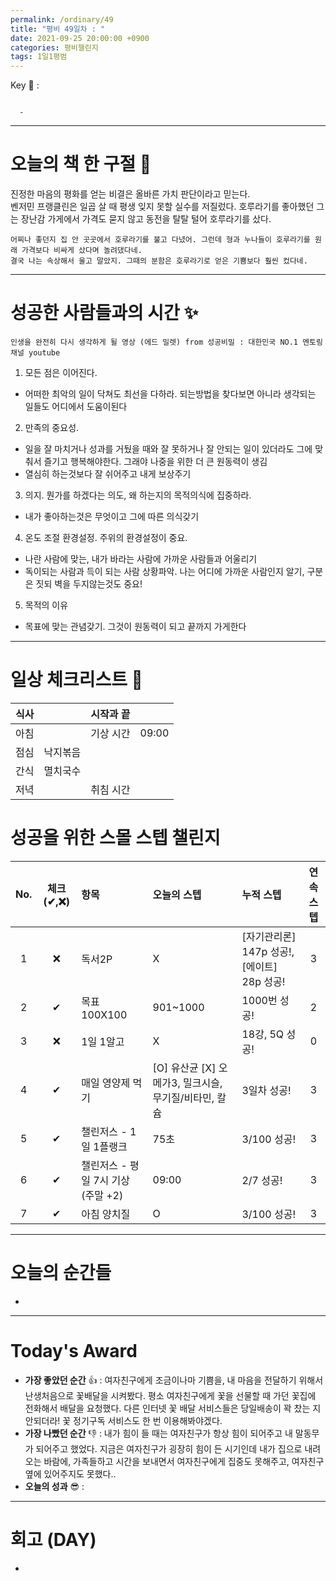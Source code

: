 ```yaml
---
permalink: /ordinary/49
title: "평비 49일차 : "
date: 2021-09-25 20:00:00 +0900
categories: 평비챌린지
tags: 1일1평범
---  
```

Key 🔑 : 
```

  - 
```

---
# 오늘의 책 한 구절 📕
진정한 마음의 평화를 얻는 비결은 올바른 가치 판단이라고 믿는다.  
벤저민 프랭클린은 일곱 살 때 평생 잊지 못할 실수를 저질렀다. 호루라기를 좋아했던 그는 장난감 가게에서 가격도 묻지 않고 동전을 탈탈 털어 호루라기를 샀다.  

```
어찌나 좋던지 집 안 곳곳에서 호루라기를 불고 다녔어. 그런데 형과 누나들이 호루라기를 원래 가격보다 비싸게 샀다며 놀려댔다네.
결국 나는 속상해서 울고 말았지. 그때의 분함은 호루라기로 얻은 기쁨보다 훨씬 컸다네.
```

---
# 성공한 사람들과의 시간 ✨
`인생을 완전히 다시 생각하게 될 영상 (에드 밀렛) from 성공비밀 : 대한민국 NO.1 멘토링 채널 youtube`  
1. 모든 점은 이어진다.  
  - 어떠한 최악의 일이 닥쳐도 최선을 다하라. 되는방법을 찾다보면 아니라 생각되는 일들도 어디에서 도움이된다  
2. 만족의 중요성.  
  - 일을 잘 마치거나 성과를 거뒀을 때와 잘 못하거나 잘 안되는 일이 있더라도 그에 맞춰서 즐기고 행복해야한다. 그래야 나중을 위한 더 큰 원동력이 생김  
  - 열심히 하는것보다 잘 쉬어주고 내게 보상주기  
3. 의지. 뭔가를 하겠다는 의도, 왜 하는지의 목적의식에 집중하라.  
  - 내가 좋아하는것은 무엇이고 그에 따른 의식갖기  
4. 온도 조절 환경설정. 주위의 환경설정이 중요.  
  - 나란 사람에 맞는, 내가 바라는 사람에 가까운 사람들과 어울리기  
  - 독이되는 사람과 득이 되는 사람 상황파악. 나는 어디에 가까운 사람인지 알기, 구분은 짓되 벽을 두지않는것도 중요!  
5. 목적의 이유  
  - 목표에 맞는 관념갖기. 그것이 원동력이 되고 끝까지 가게한다  

---
# 일상 체크리스트 📃

| 식사 |  | 시작과 끝 |  |
|:----:|:----:|:----:|:----:|
| 아침 |  | 기상 시간 | 09:00 |
| 점심 | 낙지볶음 |  |  |
| 간식 | 멸치국수 |  |  |
| 저녁 |  | 취침 시간 |  |

# 성공을 위한 스몰 스텝 챌린지

| No. | 체크(✔,❌) | 항목 | 오늘의 스텝 | 누적 스텝 | 연속 스텝 |
|:----:|:----:|:----|:----|:----|:----:|
| 1 | ❌ | 독서2P | X | [자기관리론] 147p 성공!, [에이트] 28p 성공! | 3 |
| 2 | ✔ | 목표 100X100 | 901~1000 | 1000번 성공! | 2 |
| 3 | ❌ | 1일 1알고 | X | 18강, 5Q 성공! | 0 |
| 4 | ✔ | 매일 영양제 먹기 | [O] 유산균 [X] 오메가3, 밀크시슬, 무기질/비타민, 칼슘 | 3일차 성공! | 3 |
| 5 | ✔ | 챌린저스 - 1일 1플랭크 | 75초 | 3/100 성공! | 3 |
| 6 | ✔ | 챌린저스 - 평일 7시 기상(주말 +2) | 09:00 | 2/7 성공! | 3 |
| 7 | ✔ | 아침 양치질 | O | 3/100 성공! | 3 |

---
# 오늘의 순간들
- 

---
# Today's Award
- **가장 좋았던 순간** 👍 : 여자친구에게 조금이나마 기쁨을, 내 마음을 전달하기 위해서 난생처음으로 꽃배달을 시켜봤다. 평소 여자친구에게 꽃을 선물할 때 가던 꽃집에 전화해서 배달을 요청했다. 다른 인터넷 꽃 배달 서비스들은 당일배송이 꽉 찼는 지 안되더라! 꽃 정기구독 서비스도 한 번 이용해봐야겠다.  
- **가장 나빴던 순간** 👎 : 내가 힘이 들 때는 여자친구가 항상 힘이 되어주고 내 말동무가 되어주고 했었다. 지금은 여자친구가 굉장히 힘이 든 시기인데 내가 집으로 내려오는 바람에, 가족들하고 시간을 보내면서 여자친구에게 집중도 못해주고, 여자친구 옆에 있어주지도 못했다..  
- **오늘의 성과** 😎 : 

---
# 회고 (DAY)
- 